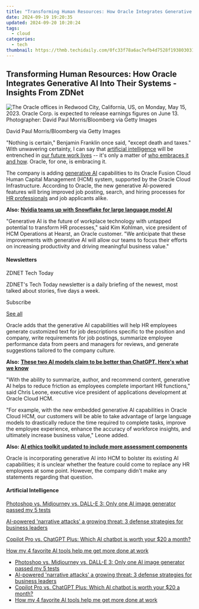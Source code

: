 ```yaml
---
title: "Transforming Human Resources: How Oracle Integrates Generative AI Into Their Systems - Insights From ZDNet"
date: 2024-09-19 19:20:35
updated: 2024-09-20 10:20:24
tags:
  - cloud
categories:
  - tech
thumbnail: https://thmb.techidaily.com/0fc33f78a6ac7efb4d7528f193803031f45ec9e70c0aa03967d621fbfa5bc6d6.jpg
---
```


## Transforming Human Resources: How Oracle Integrates Generative AI Into Their Systems - Insights From ZDNet

![The Oracle offices in Redwood City, California, US, on Monday, May 15, 2023. Oracle Corp. is expected to release earnings figures on June 13. Photographer: David Paul Morris/Bloomberg via Getty Images](https://www.zdnet.com/a/img/resize/8cabd25cce889abc7727826448adf106401539ec/2023/06/28/fde1d28f-b5df-42db-8111-ec12a6095501/oracle.jpg?auto=webp&width=1280)

David Paul Morris/Bloomberg via Getty Images

"Nothing is certain," Benjamin Franklin once said, "except death and taxes." With unwavering certainty, I can say that [artificial intelligence](https://www.zdnet.com/article/what-is-ai-heres-everything-you-need-to-know-about-artificial-intelligence/) will be entrenched in [our future work lives](https://www.zdnet.com/article/ai-has-the-potential-to-automate-40-of-the-average-work-day/) \-- it's only a matter of [who embraces it and how](https://www.zdnet.com/article/most-us-workers-want-to-adopt-emerging-tech-like-ai-but-see-senior-leaders-as-obstacle/). Oracle, for one, is embracing it.

The company is adding [generative AI](https://www.zdnet.com/article/what-is-generative-ai-and-why-is-it-so-popular-heres-everything-you-need-to-know/) capabilities to its Oracle Fusion Cloud Human Capital Management (HCM) system, supported by the Oracle Cloud Infrastructure. According to Oracle, the new generative AI-powered features will bring improved job posting, search, and hiring processes for [HR professionals](https://www.zdnet.com/article/tech-hr-professionals-are-using-chatgpt-to-craft-termination-letters/) and job applicants alike.

**Also:** [**Nvidia teams up with Snowflake for large language model AI**](https://www.zdnet.com/article/nvidia-teams-up-with-snowflake-for-large-language-model-ai/)

"Generative AI is the future of workplace technology with untapped potential to transform HR processes," said Kim Kohlman, vice president of HCM Operations at Hearst, an Oracle customer. "We anticipate that these improvements with generative AI will allow our teams to focus their efforts on increasing productivity and driving meaningful business value."

#### Newsletters

ZDNET Tech Today

ZDNET's Tech Today newsletter is a daily briefing of the newest, most talked about stories, five days a week.

 Subscribe

[See all](https://www.zdnet.com/newsletters/)

Oracle adds that the generative AI capabilities will help HR employees generate customized text for job descriptions specific to the position and company, write requirements for job postings, summarize employee performance data from peers and managers for reviews, and generate suggestions tailored to the company culture.

**Also:** [**These two AI models claim to be better than ChatGPT. Here's what we know**](https://www.zdnet.com/article/these-two-ai-chatbots-claim-to-be-better-than-chatgpt-heres-what-they-are/)

"With the ability to summarize, author, and recommend content, generative AI helps to reduce friction as employees complete important HR functions," said Chris Leone, executive vice president of applications development at Oracle Cloud HCM. 

"For example, with the new embedded generative AI capabilities in Oracle Cloud HCM, our customers will be able to take advantage of large language models to drastically reduce the time required to complete tasks, improve the employee experience, enhance the accuracy of workforce insights, and ultimately increase business value," Leone added.

**Also:** [**AI ethics toolkit updated to include more assessment components**](https://www.zdnet.com/article/ai-ethics-toolkit-updated-to-include-more-assessment-components/)

Oracle is incorporating generative AI into HCM to bolster its existing AI capabilities; it is unclear whether the feature could come to replace any HR employees at some point. However, the company didn't make any statements regarding that question.

#### Artificial Intelligence

[Photoshop vs. Midjourney vs. DALL-E 3: Only one AI image generator passed my 5 tests](https://www.zdnet.com/article/is-photoshops-new-text-to-image-as-good-as-midjourney-and-dall-e-we-test-it-and-see/ "Photoshop vs. Midjourney vs. DALL-E 3: Only one AI image generator passed my 5 tests")

[AI-powered 'narrative attacks' a growing threat: 3 defense strategies for business leaders](https://www.zdnet.com/article/ai-powered-narrative-attacks-a-growing-threat-3-defense-strategies-for-business-leaders/ "AI-powered 'narrative attacks' a growing threat: 3 defense strategies for business leaders")

[Copilot Pro vs. ChatGPT Plus: Which AI chatbot is worth your $20 a month?](https://www.zdnet.com/article/copilot-pro-vs-chatgpt-plus-which-is-ai-chatbot-is-worth-your-20-a-month/ "Copilot Pro vs. ChatGPT Plus: Which AI chatbot is worth your $20 a month?")

[How my 4 favorite AI tools help me get more done at work](https://www.zdnet.com/article/how-my-4-favorite-ai-tools-help-me-get-more-done-at-work/ "How my 4 favorite AI tools help me get more done at work")

* [Photoshop vs. Midjourney vs. DALL-E 3: Only one AI image generator passed my 5 tests](https://www.zdnet.com/article/is-photoshops-new-text-to-image-as-good-as-midjourney-and-dall-e-we-test-it-and-see/ "Photoshop vs. Midjourney vs. DALL-E 3: Only one AI image generator passed my 5 tests")
* [AI-powered 'narrative attacks' a growing threat: 3 defense strategies for business leaders](https://www.zdnet.com/article/ai-powered-narrative-attacks-a-growing-threat-3-defense-strategies-for-business-leaders/ "AI-powered 'narrative attacks' a growing threat: 3 defense strategies for business leaders")
* [Copilot Pro vs. ChatGPT Plus: Which AI chatbot is worth your $20 a month?](https://www.zdnet.com/article/copilot-pro-vs-chatgpt-plus-which-is-ai-chatbot-is-worth-your-20-a-month/ "Copilot Pro vs. ChatGPT Plus: Which AI chatbot is worth your $20 a month?")
* [How my 4 favorite AI tools help me get more done at work](https://www.zdnet.com/article/how-my-4-favorite-ai-tools-help-me-get-more-done-at-work/ "How my 4 favorite AI tools help me get more done at work")

<ins class="adsbygoogle"
     style="display:block"
     data-ad-format="autorelaxed"
     data-ad-client="ca-pub-7571918770474297"
     data-ad-slot="1223367746"></ins>



<ins class="adsbygoogle"
     style="display:block"
     data-ad-client="ca-pub-7571918770474297"
     data-ad-slot="8358498916"
     data-ad-format="auto"
     data-full-width-responsive="true"></ins>

